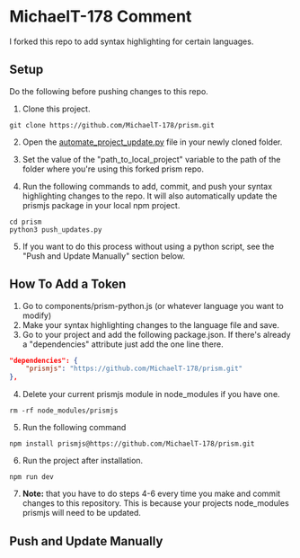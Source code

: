 # MichaelT-178 Comment 

I forked this repo to add syntax highlighting for certain languages. 


## Setup

Do the following before pushing changes to this repo.

1. Clone this project.

``` 
git clone https://github.com/MichaelT-178/prism.git
```

2. Open the [automate_project_update.py](https://github.com/MichaelT-178/prism/blob/master/automate_project_update.py) file in your newly cloned folder.

3. Set the value of the "path_to_local_project" variable to the path of the folder where you're using this forked prism repo.

4. Run the following commands to add, commit, and push your syntax highlighting changes to the repo. It will also automatically update the prismjs package in your local npm project.

```
cd prism
python3 push_updates.py
```

5. If you want to do this process without using a python script, see the "Push and Update Manually" section below.


## How To Add a Token

1. Go to components/prism-python.js (or whatever language you want to modify)
2. Make your syntax highlighting changes to the language file and save.
3. Go to your project and add the following package.json. If there's already a "dependencies" attribute just add the one line there.

```json
"dependencies": {
    "prismjs": "https://github.com/MichaelT-178/prism.git"
},
```

4. Delete your current prismjs module in node_modules if you have one.

```
rm -rf node_modules/prismjs
```

5. Run the following command 

```
npm install prismjs@https://github.com/MichaelT-178/prism.git
```

6. Run the project after installation.
```
npm run dev
```

7. **Note:** that you have to do steps 4-6 every time you make and commit changes to this repository. This is because your projects node_modules prismjs will need to be updated.


## Push and Update Manually